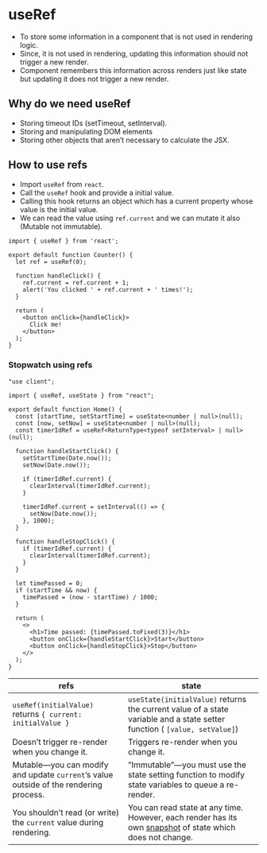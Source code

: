 # useRef

- To store some information in a component that is not used in rendering logic.
- Since, it is not used in rendering, updating this information should not trigger a new render.
- Component remembers this information across renders just like state but updating it does not trigger a new render.

## Why do we need useRef

- Storing timeout IDs (setTimeout, setInterval).
- Storing and manipulating DOM elements
- Storing other objects that aren’t necessary to calculate the JSX.

## How to use refs

- Import `useRef` from `react`.
- Call the `useRef` hook and provide a initial value.
- Calling this hook returns an object which has a current property whose value is the initial value.
- We can read the value using `ref.current` and we can mutate it also (Mutable not immutable).

``` tsx
import { useRef } from 'react';

export default function Counter() {
  let ref = useRef(0);

  function handleClick() {
    ref.current = ref.current + 1;
    alert('You clicked ' + ref.current + ' times!');
  }

  return (
    <button onClick={handleClick}>
      Click me!
    </button>
  );
}
```

### Stopwatch using refs

```tsx
"use client";

import { useRef, useState } from "react";

export default function Home() {
  const [startTime, setStartTime] = useState<number | null>(null);
  const [now, setNow] = useState<number | null>(null);
  const timerIdRef = useRef<ReturnType<typeof setInterval> | null>(null);

  function handleStartClick() {
    setStartTime(Date.now());
    setNow(Date.now());

    if (timerIdRef.current) {
      clearInterval(timerIdRef.current);
    }

    timerIdRef.current = setInterval(() => {
      setNow(Date.now());
    }, 1000);
  }

  function handleStopClick() {
    if (timerIdRef.current) {
      clearInterval(timerIdRef.current);
    }
  }

  let timePassed = 0;
  if (startTime && now) {
    timePassed = (now - startTime) / 1000;
  }

  return (
    <>
      <h1>Time passed: {timePassed.toFixed(3)}</h1>
      <button onClick={handleStartClick}>Start</button>
      <button onClick={handleStopClick}>Stop</button>
    </>
  );
}

```

<table><thead><tr><th>refs</th><th>state</th></tr></thead><tbody><tr><td><code dir="ltr" class="inline text-code text-secondary dark:text-secondary-dark px-1 rounded-md no-underline bg-gray-30 bg-opacity-10 py-px">useRef(initialValue)</code> returns <code dir="ltr" class="inline text-code text-secondary dark:text-secondary-dark px-1 rounded-md no-underline bg-gray-30 bg-opacity-10 py-px">{ current: initialValue }</code></td><td><code dir="ltr" class="inline text-code text-secondary dark:text-secondary-dark px-1 rounded-md no-underline bg-gray-30 bg-opacity-10 py-px">useState(initialValue)</code> returns the current value of a state variable and a state setter function ( <code dir="ltr" class="inline text-code text-secondary dark:text-secondary-dark px-1 rounded-md no-underline bg-gray-30 bg-opacity-10 py-px">[value, setValue]</code>)</td></tr><tr><td>Doesn’t trigger re-render when you change it.</td><td>Triggers re-render when you change it.</td></tr><tr><td>Mutable—you can modify and update <code dir="ltr" class="inline text-code text-secondary dark:text-secondary-dark px-1 rounded-md no-underline bg-gray-30 bg-opacity-10 py-px">current</code>’s value outside of the rendering process.</td><td>”Immutable”—you must use the state setting function to modify state variables to queue a re-render.</td></tr><tr><td>You shouldn’t read (or write) the <code dir="ltr" class="inline text-code text-secondary dark:text-secondary-dark px-1 rounded-md no-underline bg-gray-30 bg-opacity-10 py-px">current</code> value during rendering.</td><td>You can read state at any time. However, each render has its own <a class="inline text-link dark:text-link-dark border-b border-link border-opacity-0 hover:border-opacity-100 duration-100 ease-in transition leading-normal" href="/learn/state-as-a-snapshot">snapshot</a> of state which does not change.</td></tr></tbody></table>
